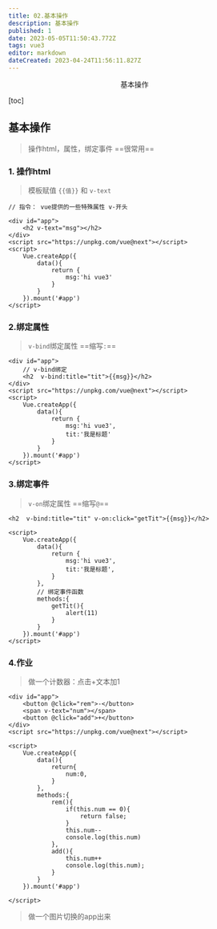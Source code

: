 ```yaml
---
title: 02.基本操作
description: 基本操作
published: 1
date: 2023-05-05T11:50:43.772Z
tags: vue3
editor: markdown
dateCreated: 2023-04-24T11:56:11.827Z
---
```


<center>基本操作</center>



[toc]





## 基本操作

> 操作html，属性，绑定事件  ==很常用==





### 1. 操作html

> 模板赋值 `{{值}}` 和 `v-text`

```vue
// 指令： vue提供的一些特殊属性 v-开头

<div id="app">
    <h2 v-text="msg"></h2>
</div>
<script src="https://unpkg.com/vue@next"></script>
<script>
    Vue.createApp({
        data(){
            return {
                msg:'hi vue3'
            }
        }
    }).mount('#app')
</script>
```



### 2.绑定属性

> `v-bind`绑定属性 ==缩写`:`==

```vue
<div id="app">
    // v-bind绑定
    <h2  v-bind:title="tit">{{msg}}</h2>
</div>
<script src="https://unpkg.com/vue@next"></script>
<script>
    Vue.createApp({
        data(){
            return {
                msg:'hi vue3',
                tit:'我是标题'
            }
        }
    }).mount('#app')
</script>
```



### 3.绑定事件

> `v-on`绑定属性 ==缩写`@`==

```vue
<h2  v-bind:title="tit" v-on:click="getTit">{{msg}}</h2>

<script>
    Vue.createApp({
        data(){
            return {
                msg:'hi vue3',
                tit:'我是标题',
            }
        },
        // 绑定事件函数
        methods:{
            getTit(){
                alert(11)
            }
        }
    }).mount('#app')
</script>
```



### 4.作业

> 做一个计数器：点击+文本加1

```vue
<div id="app">
    <button @click="rem">-</button>
    <span v-text="num"></span>
    <button @click="add">+</button>
</div>
<script src="https://unpkg.com/vue@next"></script>

<script>
    Vue.createApp({
        data(){
            return{
                num:0,
            }
        },
        methods:{
            rem(){
                if(this.num == 0){
                    return false;
                }
                this.num--
                console.log(this.num)
            },
            add(){
                this.num++
                console.log(this.num);
            }
        }
    }).mount('#app')

</script>
```

> 做一个图片切换的app出来
